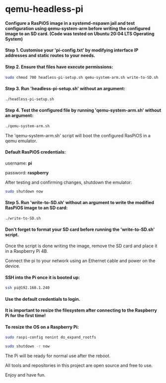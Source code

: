 # qemu-headless-pi
#### Configure a RasPiOS image in a systemd-nspawn jail and test configuration using qemu-system-arm before writing the configured image to an SD card. (Code was tested on Ubuntu 20:04 LTS Operating System)

#### Step 1. Customise your 'pi-config.txt' by modifying interface IP addresses and static routes to your needs.

#### Step 2. Ensure that files have execute permissions: 
```bash
sudo chmod 700 headless-pi-setup.sh qemu-system-arm.sh write-to-SD.sh
```
#### Step 3. Run 'headless-pi-setup.sh' without an argument: 
```bash
./headless-pi-setup.sh
```
#### Step 4. Test the configured file by running 'qemu-system-arm.sh' without an argument: 
```bash
./qemu-system-arm.sh
```
The 'qemu-system-arm.sh' script will boot the configured RasPiOS in a qemu emulator. 

#### Default RasPiOS credentials:

username: **pi** 

password: **raspberry**

After testing and confirming changes, shutdown the emulator:

```bash
sudo shutdown now
```

#### Step 5. Run 'write-to-SD.sh' without an argument to write the modified RasPiOS image to an SD card: 
```bash
./write-to-SD.sh
```
#### Don't forget to format your SD card before running the 'write-to-SD.sh' script. 

Once the script is done writing the image, remove the SD card and place it in a Raspberry Pi 4B.

Connect the pi to your network using an Ethernet cable and power on the device.

#### SSH into the Pi once it is booted up:
```bash
ssh pi@192.168.1.240
```
#### Use the default credentials to login.

#### It is important to resize the filesystem after connecting to the Raspberry Pi for the first time!

#### To resize the OS on a Raspberry Pi:

```bash
sudo raspi-config nonint do_expand_rootfs

sudo shutdown -r now
```
The Pi will be ready for normal use after the reboot.

All tools and repositories in this project are open source and free to use.

Enjoy and have fun.
